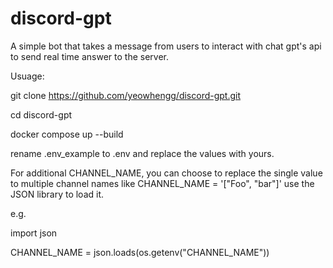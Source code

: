 # discord-gpt

A simple bot that takes a message from users to interact with chat gpt's api to send real time answer to the server.

Usuage:

git clone https://github.com/yeowhengg/discord-gpt.git

cd discord-gpt

docker compose up --build

rename .env_example to .env and replace the values with yours.

For additional CHANNEL_NAME, you can choose to replace the single value to multiple channel names like CHANNEL_NAME = '["Foo", "bar"]'
use the JSON library to load it.

e.g.

import json

CHANNEL_NAME = json.loads(os.getenv("CHANNEL_NAME"))


